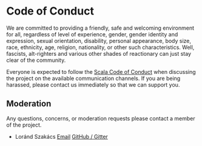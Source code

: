# Code of Conduct

We are committed to providing a friendly, safe and welcoming environment for all, regardless of level of experience, gender, gender identity and expression, sexual orientation, disability, personal appearance, body size, race, ethnicity, age, religion, nationality, or other such characteristics. Well, fascists, alt-righters and various other shades of reactionary can just stay clear of the community.

Everyone is expected to follow the [Scala Code of Conduct](https://www.scala-lang.org/conduct/) when discussing the project on the available communication channels. If you are being harassed, please contact us immediately so that we can support you.

## Moderation

Any questions, concerns, or moderation requests please contact a member of the project.

- Loránd Szakács [Email](mailto:lorand.szakacs@protonmail.com) [GitHub / Gitter](https://github.com/lorandszakacs)
